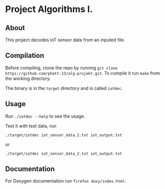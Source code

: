 # Project Algorithms I.

## About

This project decodes IoT sensor data from an inputed file.

## Compilation

Before compiling, clone the repo by running `git clone https://github.com/phatt-23/alg-projekt.git`.
To compile it run `make` from the working directory.

The binary is in the `target` directory and is called `iotdec`.

## Usage

Run `./iotdec --help` to see the usage.

Test it with test data, run
```
./target/iotdec iot_sensor_data_1.txt iot_output.txt
```
or
```
./target/iotdec iot_sensor_data_2.txt iot_output.txt
```

## Documentation

For Doxygen documentation run `firefox doxy/index.html`.